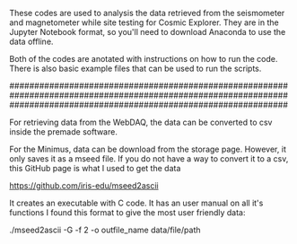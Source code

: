 These codes are used to analysis the data retrieved from the seismometer and magnetometer while site testing for Cosmic Explorer.
They are in the Jupyter Notebook format, so you'll need to download Anaconda to use the data offline.

Both of the codes are anotated with instructions on how to run the code. There is also basic example files that can be used to run the scripts.

########################################################################################################################################################################

For retrieving data from the WebDAQ, the data can be converted to csv inside the premade software.

For the Minimus, data can be download from the storage page. However, it only saves it as a mseed file.
If you do not have a way to convert it to a csv, this GitHub page is what I used to get the data

https://github.com/iris-edu/mseed2ascii

It creates an executable with C code. It has an user manual on all it's functions
I found this format to give the most user friendly data:

./mseed2ascii -G -f 2 -o outfile_name data/file/path
